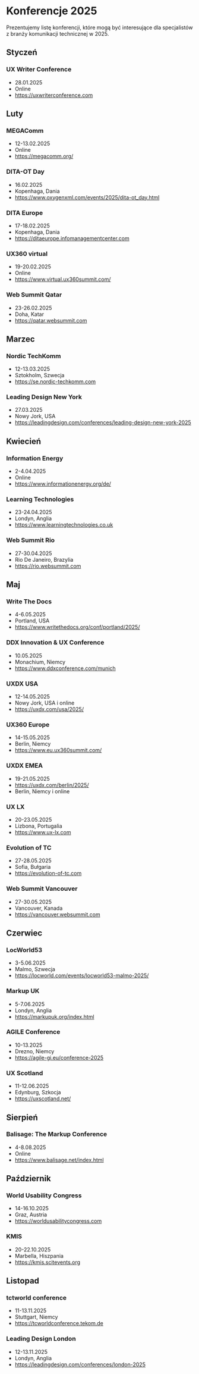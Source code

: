 # Konferencje 2025

Prezentujemy listę konferencji, które mogą być interesujące dla specjalistów z
branży komunikacji technicznej w 2025.

<!--truncate-->

## Styczeń

### UX Writer Conference

- 28.01.2025
- Online
- https://uxwriterconference.com

## Luty

### MEGAComm

- 12-13.02.2025
- Online
- https://megacomm.org/

### DITA-OT Day

- 16.02.2025
- Kopenhaga, Dania
- https://www.oxygenxml.com/events/2025/dita-ot_day.html

### DITA Europe

- 17-18.02.2025
- Kopenhaga, Dania
- https://ditaeurope.infomanagementcenter.com

### UX360 virtual

- 19-20.02.2025
- Online
- https://www.virtual.ux360summit.com/

### Web Summit Qatar

- 23-26.02.2025
- Doha, Katar
- https://qatar.websummit.com

## Marzec

### Nordic TechKomm	

- 12-13.03.2025
- Sztokholm, Szwecja
- https://se.nordic-techkomm.com 	

### Leading Design New York

- 27.03.2025	
- Nowy Jork, USA
- https://leadingdesign.com/conferences/leading-design-new-york-2025

## Kwiecień

### Information Energy

- 2-4.04.2025
- Online
- https://www.informationenergy.org/de/

### Learning Technologies

- 23-24.04.2025
- Londyn, Anglia
- https://www.learningtechnologies.co.uk

### Web Summit Rio

- 27-30.04.2025
- Rio De Janeiro, Brazylia
- https://rio.websummit.com

## Maj

### Write The Docs

- 4-6.05.2025
- Portland, USA
- https://www.writethedocs.org/conf/portland/2025/

### DDX Innovation & UX Conference

- 10.05.2025
- Monachium, Niemcy
- https://www.ddxconference.com/munich

### UXDX USA

- 12-14.05.2025
- Nowy Jork, USA i online
- https://uxdx.com/usa/2025/

### UX360 Europe

- 14-15.05.2025
- Berlin, Niemcy
- https://www.eu.ux360summit.com/

### UXDX EMEA

- 19-21.05.2025
- https://uxdx.com/berlin/2025/
- Berlin, Niemcy i online

### UX LX

- 20-23.05.2025
- Lizbona, Portugalia
- https://www.ux-lx.com

### Evolution of TC

- 27-28.05.2025
- Sofia, Bułgaria
- https://evolution-of-tc.com

### Web Summit Vancouver

- 27-30.05.2025
- Vancouver, Kanada
- https://vancouver.websummit.com

## Czerwiec

### LocWorld53

- 3-5.06.2025
- Malmo, Szwecja
- https://locworld.com/events/locworld53-malmo-2025/

### Markup UK

- 5-7.06.2025
- Londyn, Anglia
- https://markupuk.org/index.html

### AGILE Conference

- 10-13.2025
- Drezno, Niemcy
- https://agile-gi.eu/conference-2025

### UX Scotland

- 11-12.06.2025
- Edynburg, Szkocja
- https://uxscotland.net/

## Sierpień

### Balisage: The Markup Conference	

- 4-8.08.2025
- Online
- https://www.balisage.net/index.html

## Październik

### World Usability Congress

- 14-16.10.2025
- Graz, Austria
- https://worldusabilitycongress.com

### KMIS

- 20-22.10.2025
- Marbella, Hiszpania
- https://kmis.scitevents.org

## Listopad

### tctworld conference

- 11-13.11.2025
- Stuttgart, Niemcy
- https://tcworldconference.tekom.de

### Leading Design London

- 12-13.11.2025
- Londyn, Anglia
- https://leadingdesign.com/conferences/london-2025